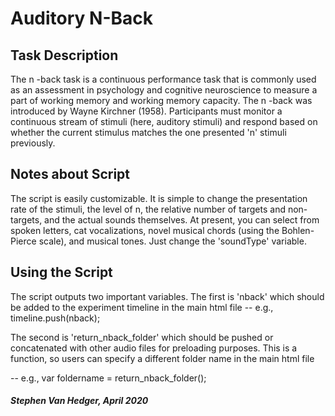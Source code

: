# Auditory N-Back

## Task Description
The n -back task is a continuous performance task that is commonly used
as an assessment in psychology and cognitive neuroscience to measure
a part of working memory and working memory capacity. The n -back was 
introduced by Wayne Kirchner (1958). Participants must monitor a continuous 
stream of stimuli (here, auditory stimuli) and respond based on whether 
the current stimulus matches the one presented 'n' stimuli previously.


## Notes about Script
The script is easily customizable. It is simple to change the presentation
rate of the stimuli, the level of n, the relative number of targets and 
non-targets, and the actual sounds themselves. At present, you can 
select from spoken letters, cat vocalizations, novel musical chords 
(using the Bohlen-Pierce scale), and musical tones. Just change the
'soundType' variable.

## Using the Script
The script outputs two important variables. The first is 
'nback' which should be added to the experiment timeline
in the main html file -- e.g., timeline.push(nback);

The second is 'return_nback_folder' which should be pushed or
concatenated with other audio files for preloading purposes.
This is a function, so users can specify a different folder
name in the main html file

-- e.g., var foldername = return_nback_folder();


##### Stephen Van Hedger, April 2020
